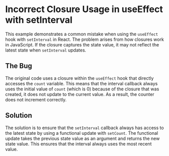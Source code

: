 # Incorrect Closure Usage in useEffect with setInterval

This example demonstrates a common mistake when using the `useEffect` hook with `setInterval` in React.  The problem arises from how closures work in JavaScript. If the closure captures the state value, it may not reflect the latest state when `setInterval` updates.

## The Bug
The original code uses a closure within the `useEffect` hook that directly accesses the `count` variable. This means that the interval callback always uses the initial value of `count` (which is 0) because of the closure that was created, it does not update to the current value.  As a result, the counter does not increment correctly.

## Solution
The solution is to ensure that the `setInterval` callback always has access to the latest state by using a functional update with `setCount`. The functional update takes the previous state value as an argument and returns the new state value. This ensures that the interval always uses the most recent value.